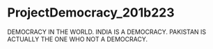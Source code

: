 # ProjectDemocracy_201b223
DEMOCRACY IN THE WORLD.
INDIA IS A DEMOCRACY.
PAKISTAN IS ACTUALLY THE ONE WHO NOT A DEMOCRACY.
